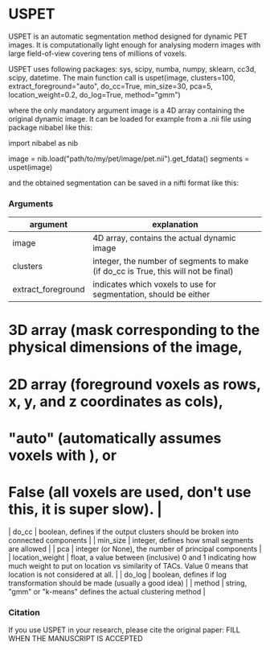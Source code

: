 # USPET

USPET is an automatic segmentation method designed for dynamic PET images. It is computationally light enough for analysing modern images with large field-of-view covering tens of millions of voxels.

USPET uses following packages: sys, scipy, numba, numpy, sklearn, cc3d, scipy, datetime. The main function call is
uspet(image, clusters=100, extract_foreground="auto", do_cc=True, min_size=30, pca=5, location_weight=0.2, do_log=True, method="gmm")

where the only mandatory argument image is a 4D array containing the original dynamic image. It can be loaded for example from a .nii file using package nibabel like this:

import nibabel as nib

image = nib.load("path/to/my/pet/image/pet.nii").get_fdata()
segments = uspet(image)

and the obtained segmentation can be saved in a nifti format like this:

### Arguments

| argument | explanation | 
| -------- | ----------- |
| image | 4D array, contains the actual dynamic image |
| clusters | integer, the number of segments to make (if do_cc is True, this will not be final) |
| extract_foreground | indicates which voxels to use for segmentation, should be either 
#                             3D array (mask corresponding to the physical dimensions of the image, 
#                             2D array (foreground voxels as rows, x, y, and z coordinates as cols), 
#                             "auto" (automatically assumes voxels with ), or
#                             False (all voxels are used, don't use this, it is super slow).  |
| do_cc | boolean, defines if the output clusters should be broken into connected components |
| min_size | integer, defines how small segments are allowed |
| pca | integer (or None), the number of principal components |
| location_weight | float, a value between (inclusive) 0 and 1 indicating how much weight to put on location vs similarity of TACs. Value 0 means that location is not considered at all. |
| do_log | boolean, defines if log transformation should be made (usually a good idea) |
| method | string,  "gmm" or "k-means" defines the actual clustering method |

### Citation
If you use USPET in your research, please cite the original paper: FILL WHEN THE MANUSCRIPT IS ACCEPTED
